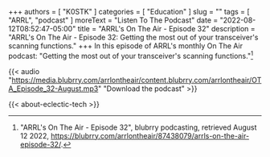 +++
authors = [ "K0STK" ]
categories = [ "Education" ]
slug = ""
tags = [ "ARRL", "podcast" ]
moreText = "Listen To The Podcast"
date = "2022-08-12T08:52:47-05:00"
title = "ARRL's On The Air - Episode 32"
description = "ARRL's On The Air - Episode 32: Getting the most out of your transceiver's scanning functions."
+++
In this episode of ARRL's monthly On The Air podcast: "Getting the most out of your transceiver's scanning functions."[^1]

[^1]: "ARRL's On The Air - Episode 32", blubrry podcasting, retrieved August 12 2022, https://blubrry.com/arrlontheair/87438079/arrls-on-the-air-episode-32/.

<!--more-->

{{< audio "https://media.blubrry.com/arrlontheair/content.blubrry.com/arrlontheair/OTA_Episode_32-August.mp3" "Download the podcast" >}}

{{< about-eclectic-tech >}}
